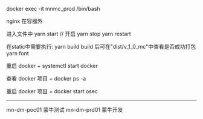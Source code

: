 
docker exec -it mnmc_prod /bin/bash

nginx 在容器外

进入文件中
        yarn start // 开启
        yarn stop
        yarn restart

在static中需要执行:
    yarn build
        build 后可在"dist/v_1_0_mc"中查看是否成功打包
    yarn font




重启 docker
    + systemctl start docker 

查看 docker 项目 
    + docker ps -a

重启 docker 项目 
    + docker start osec


-------------------------

mn-dm-poc01  蒙牛测试
mn-dm-prd01  蒙牛开发

